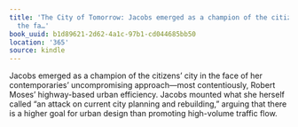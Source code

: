 ```yaml
---
title: 'The City of Tomorrow: Jacobs emerged as a champion of the citizens’ city in
  the fa…'
book_uuid: b1d89621-2d62-4a1c-97b1-cd044685bb50
location: '365'
source: kindle
---
```


Jacobs emerged as a champion of the citizens’ city in the face of her contemporaries’ uncompromising approach—most contentiously, Robert Moses’ highway-based urban efficiency. Jacobs mounted what she herself called “an attack on current city planning and rebuilding,” arguing that there is a higher goal for urban design than promoting high-volume traffic flow.